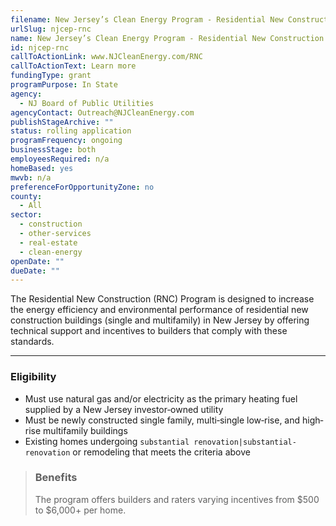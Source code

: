 ```yaml
---
filename: New Jersey’s Clean Energy Program - Residential New Construction
urlSlug: njcep-rnc
name: New Jersey’s Clean Energy Program - Residential New Construction
id: njcep-rnc
callToActionLink: www.NJCleanEnergy.com/RNC
callToActionText: Learn more
fundingType: grant
programPurpose: In State
agency:
  - NJ Board of Public Utilities
agencyContact: Outreach@NJCleanEnergy.com
publishStageArchive: ""
status: rolling application
programFrequency: ongoing
businessStage: both
employeesRequired: n/a
homeBased: yes
mwvb: n/a
preferenceForOpportunityZone: no
county:
  - All
sector:
  - construction
  - other-services
  - real-estate
  - clean-energy
openDate: ""
dueDate: ""
---
```

The Residential New Construction (RNC) Program is designed to increase the energy efficiency and environmental performance of residential new construction buildings (single and multifamily) in New Jersey by offering technical support and incentives to builders that comply with these standards. 

- - -

### Eligibility

* Must use natural gas and/or electricity as the primary heating fuel supplied by a New Jersey investor‐owned utility
* Must be newly constructed single family, multi‐single low‐rise, and high‐rise multifamily buildings
* Existing homes undergoing `substantial renovation|substantial-renovation` or remodeling that meets the criteria above

> ### Benefits
>
> The program offers builders and raters varying incentives from $500 to $6,000+ per home.